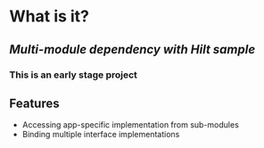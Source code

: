 # What is it?
## _Multi-module dependency with Hilt sample_
### This is an early stage project

## Features

- Accessing app-specific implementation from sub-modules
- Binding multiple interface implementations
